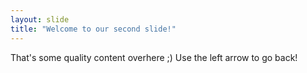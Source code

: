 ```yaml
---
layout: slide
title: "Welcome to our second slide!"
---
```

That's some quality content overhere ;)
Use the left arrow to go back!
